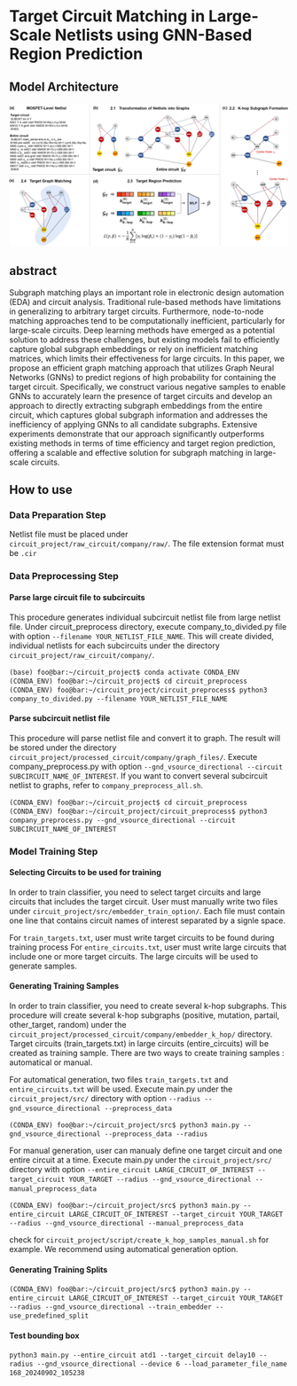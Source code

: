 # Target Circuit Matching in Large-Scale Netlists using GNN-Based Region Prediction

## Model Architecture 
![architecture2_page-0001](./Architecture.jpg)

## abstract
Subgraph matching plays an important role in electronic design automation (EDA) and circuit analysis. 
Traditional rule-based methods have limitations in generalizing to arbitrary target circuits. Furthermore, node-to-node matching approaches tend to be computationally inefficient, particularly for large-scale circuits.
Deep learning methods have emerged as a potential solution to address these challenges, but existing models fail to efficiently capture global subgraph embeddings or rely on inefficient matching matrices, which limits their effectiveness for large circuits. In this paper, we propose an efficient graph matching approach that utilizes Graph Neural Networks (GNNs) to predict regions of high probability for containing the target circuit.
Specifically, we construct various negative samples to enable GNNs to accurately learn the presence of target circuits and develop an approach to directly extracting subgraph embeddings from the entire circuit, which captures global subgraph information and addresses the inefficiency of applying GNNs to all candidate subgraphs.
Extensive experiments demonstrate that our approach significantly outperforms existing methods in terms of time efficiency and target region prediction, offering a scalable and effective solution for subgraph matching in large-scale circuits.

## How to use
### Data Preparation Step
Netlist file must be placed under `circuit_project/raw_circuit/company/raw/`. The file extension format must be `.cir`

### Data Preprocessing Step
#### Parse large circuit file to subcircuits
This procedure generates individual subcircuit netlist file from large netlist file. Under circuit_preprocess directory, execute company_to_divided.py file with option `--filename YOUR_NETLIST_FILE_NAME`. This will create divided, individual netlists for each subcircuits under the directory `circuit_project/raw_circuit/company/`.

```console
(base) foo@bar:~/circuit_project$ conda activate CONDA_ENV
(CONDA_ENV) foo@bar:~/circuit_project$ cd circuit_preprocess
(CONDA_ENV) foo@bar:~/circuit_project/circuit_preprocess$ python3 company_to_divided.py --filename YOUR_NETLIST_FILE_NAME
```

#### Parse subcircuit netlist file
This procedure will parse netlist file and convert it to graph. The result will be stored under the directory `circuit_project/processed_circuit/company/graph_files/`. Execute company_preprocess.py with option `--gnd_vsource_directional --circuit SUBCIRCUIT_NAME_OF_INTEREST`. If you want to convert several subcircuit netlist to graphs, refer to `company_preprocess_all.sh`.

```console
(CONDA_ENV) foo@bar:~/circuit_project$ cd circuit_preprocess
(CONDA_ENV) foo@bar:~/circuit_project/circuit_preprocess$ python3 company_preprocess.py --gnd_vsource_directional --circuit SUBCIRCUIT_NAME_OF_INTEREST
```

### Model Training Step
#### Selecting Circuits to be used for training
In order to train classifier, you need to select target circuits and large circuits that includes the target circuit. 
User must manually write two files under `circuit_project/src/embedder_train_option/`. Each file must contain one line that contains circuit names of interest separated by a signle space.

For `train_targets.txt`, user must write target circuits to be found during training process
For `entire_circuits.txt`, user must write large circuits that include one or more target circuits. The large circuits will be used to generate samples.

#### Generating Training Samples
In order to train classifier, you need to create several k-hop subgraphs. This procedure will create several k-hop subgraphs (positive, mutation, partail, other_target, random) under the `circuit_project/processed_circuit/company/embedder_k_hop/` directory. Target circuits (train_targets.txt) in large circuits (entire_circuits) will be created as training sample. There are two ways to create training samples : automatical or manual.

For automatical generation, two files `train_targets.txt` and `entire_circuits.txt` will be used.
Execute main.py under the `circuit_project/src/` directory with option `--radius --gnd_vsource_directional --preprocess_data`
```console
(CONDA_ENV) foo@bar:~/circuit_project/src$ python3 main.py --gnd_vsource_directional --preprocess_data --radius
```

For manual generation, user can manualy define one target circuit and one entire circuit at a time. Execute main.py under the `circuit_project/src/` directory with option `--entire_circuit LARGE_CIRCUIT_OF_INTEREST --target_circuit YOUR_TARGET --radius --gnd_vsource_directional --manual_preprocess_data`
```console
(CONDA_ENV) foo@bar:~/circuit_project/src$ python3 main.py --entire_circuit LARGE_CIRCUIT_OF_INTEREST --target_circuit YOUR_TARGET --radius --gnd_vsource_directional --manual_preprocess_data
```
check for `circuit_project/script/create_k_hop_samples_manual.sh` for example. We recommend using automatical generation option.

#### Generating Training Splits

```console
(CONDA_ENV) foo@bar:~/circuit_project/src$ python3 main.py --entire_circuit LARGE_CIRCUIT_OF_INTEREST --target_circuit YOUR_TARGET --radius --gnd_vsource_directional --train_embedder --use_predefined_split
```


#### Test bounding box
```console
python3 main.py --entire_circuit atd1 --target_circuit delay10 --radius --gnd_vsource_directional --device 6 --load_parameter_file_name 168_20240902_105238
```
